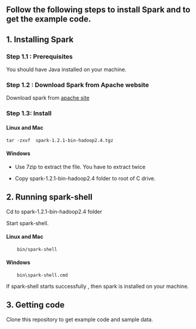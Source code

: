 
Follow the following steps to install Spark and to get the example code.
-------------------

## 1. Installing Spark

### Step 1.1 : Prerequisites

You should have Java installed on your machine.

### Step 1.2 : Download Spark from Apache website

Download spark from [apache site](http://www.apache.org/dyn/closer.cgi/spark/spark-1.2.1/spark-1.2.1-bin-hadoop2.4.tgz)


### Step 1.3: Install

#### Linux and Mac

	tar -zxvf  spark-1.2.1-bin-hadoop2.4.tgz

#### Windows

* Use 7zip to extract the file. You have to extract twice


* Copy  spark-1.2.1-bin-hadoop2.4 folder to root of C drive.


## 2. Running spark-shell

 Cd to spark-1.2.1-bin-hadoop2.4 folder

 Start spark-shell.

#### Linux and Mac

		bin/spark-shell

#### Windows

		bin\spark-shell.cmd


If spark-shell starts successfully , then spark is installed on your machine.



## 3. Getting code


Clone this repository to get example code and sample data.




